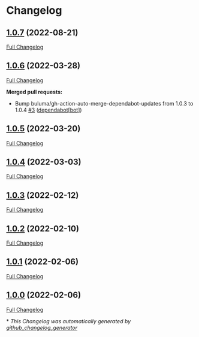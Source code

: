 # Changelog

## [1.0.7](https://github.com/buluma/ansible-role-maintenance/tree/1.0.7) (2022-08-21)

[Full Changelog](https://github.com/buluma/ansible-role-maintenance/compare/1.0.6...1.0.7)

## [1.0.6](https://github.com/buluma/ansible-role-maintenance/tree/1.0.6) (2022-03-28)

[Full Changelog](https://github.com/buluma/ansible-role-maintenance/compare/1.0.5...1.0.6)

**Merged pull requests:**

- Bump buluma/gh-action-auto-merge-dependabot-updates from 1.0.3 to 1.0.4 [\#3](https://github.com/buluma/ansible-role-maintenance/pull/3) ([dependabot[bot]](https://github.com/apps/dependabot))

## [1.0.5](https://github.com/buluma/ansible-role-maintenance/tree/1.0.5) (2022-03-20)

[Full Changelog](https://github.com/buluma/ansible-role-maintenance/compare/1.0.4...1.0.5)

## [1.0.4](https://github.com/buluma/ansible-role-maintenance/tree/1.0.4) (2022-03-03)

[Full Changelog](https://github.com/buluma/ansible-role-maintenance/compare/1.0.3...1.0.4)

## [1.0.3](https://github.com/buluma/ansible-role-maintenance/tree/1.0.3) (2022-02-12)

[Full Changelog](https://github.com/buluma/ansible-role-maintenance/compare/1.0.2...1.0.3)

## [1.0.2](https://github.com/buluma/ansible-role-maintenance/tree/1.0.2) (2022-02-10)

[Full Changelog](https://github.com/buluma/ansible-role-maintenance/compare/1.0.1...1.0.2)

## [1.0.1](https://github.com/buluma/ansible-role-maintenance/tree/1.0.1) (2022-02-06)

[Full Changelog](https://github.com/buluma/ansible-role-maintenance/compare/1.0.0...1.0.1)

## [1.0.0](https://github.com/buluma/ansible-role-maintenance/tree/1.0.0) (2022-02-06)

[Full Changelog](https://github.com/buluma/ansible-role-maintenance/compare/27e7790a18acdd95ec2ff4a02a2fc0a0f89f2fac...1.0.0)



\* *This Changelog was automatically generated by [github_changelog_generator](https://github.com/github-changelog-generator/github-changelog-generator)*
